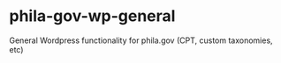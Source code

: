 phila-gov-wp-general
====================

General Wordpress functionality for phila.gov (CPT, custom taxonomies, etc)
